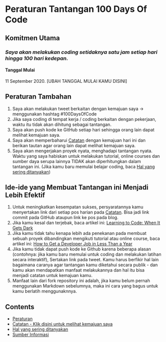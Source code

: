 # Peraturan Tantangan 100 Days Of Code

## Komitmen Utama
### *Saya akan melakukan coding setidaknya satu jam setiap hari hingga 100 hari kedepan.*

#### Tanggal Mulai
11 September 2020. [UBAH TANGGAL MULAI KAMU DISINI]

## Peraturan Tambahan
1. Saya akan melakukan tweet berkaitan dengan kemajuan saya -> menggunakan hashtag #100DaysOfCode
2. Jika saya coding di tempat kerja / coding berkaitan dengan pekerjaan, waktu itu tidak akan dihitung sebagai tantangan.
3. Saya akan push kode ke GitHub setiap hari sehingga orang lain dapat melihat kemajuan saya.
4. Saya akan memperbaharui [Catatan](log.md) dengan kemajuan hari ini dan berikan tautan agar orang lain dapat melihat kemajuan saya. 
5. Saya akan mengerjakan proyek nyata, menghadapi tantangan nyata. Waktu yang saya habiskan untuk melakukan tutorial, online courses dan sumber daya serupa lainnya TIDAK akan diperhitungkan dalam tantangan ini. (Jika kamu baru memulai belajar coding, baca [Hal yang sering ditanyakan](FAQ.md))

## Ide-ide yang Membuat Tantangan ini Menjadi Lebih Efektif
1. Untuk meningkatkan kesempatan sukses, persyaratannya kamu menyertakan link dari setiap pos harian pada [Catatan](log.md). Bisa jadi link commit pada GitHub ataupun link ke pos pada blog.
2. Jika kamu kesal dan terjebak, baca artikel ini: [Learning to Code: When It Gets Dark](https://www.freecodecamp.org/news/learning-to-code-when-it-gets-dark-e485edfb58fd/)
3. Jika kamu tidak tahu kenapa lebih ada penekanan pada membuat sebuah proyek dibandingkan mengikuti tutorial atau online course, baca artikel ini: [How to Get a Developer Job in Less Than a Year](https://www.freecodecamp.org/news/how-to-get-a-developer-job-in-less-than-a-year-c27bbfe71645/)
4. Jika kamu tidak dapat push kode ke Github karena beberapa alasan (contohnya: jika kamu baru memulai untuk coding dan melakukan latihan secara interaktif), Sertakan link pada tweet. Kamu harus berfikir hal lain bagaimana caranya agar tantangan kamu diketahui secara publik - dan kamu akan mendapatkan manfaat melakukannya dan hal itu bisa menjadi catatan untuk kemajuan kamu.
5. Manfaat lain dari fork repository ini adalah, jika kamu belum pernah menggunakan Markdown sebelumnya, maka ini cara yang bagus untuk kamu berlatih menggunaknnya.

## Contents
* [Peraturan](rules.md)
* [Catatan - Klik disini untuk melihat kemajuan saya](log.md)
* [Hal yang sering ditanyakan](FAQ.md)
* [Sumber Informasi](resources.md)


